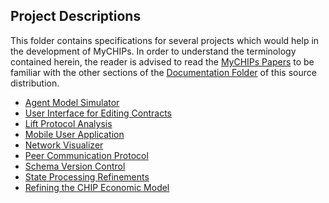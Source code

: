 ## Project Descriptions

This folder contains specifications for several projects which would help in
the development of MyCHIPs.  In order to understand the terminology contained
herein, the reader is advised to read the 
[MyCHIPs Papers](http://gotchoices/mychips/intro.html) to be familiar with the
other sections of the [Documentation Folder](/doc/README.md) of this
source distribution.

- [Agent Model Simulator](Agent_Model.md)
- [User Interface for Editing Contracts](Contract_UI.md)
- [Lift Protocol Analysis](Lift_Protocol.md)
- [Mobile User Application](MyCHIPs_Mobile.md)
- [Network Visualizer](Network_Visualizer.md)
- [Peer Communication Protocol](Peer_Communication.md)
- [Schema Version Control](Schema_Versions.md)
- [State Processing Refinements](State_Machine.md)
- [Refining the CHIP Economic Model](CHIP_Definition.md)
